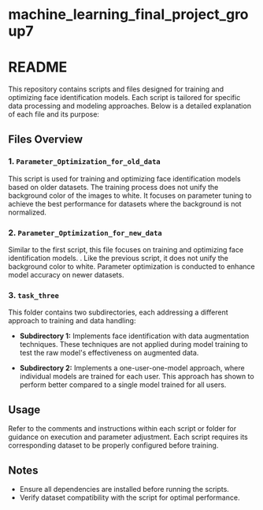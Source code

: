 # machine_learning_final_project_group7
# README

This repository contains scripts and files designed for training and optimizing face identification models. Each script is tailored for specific data processing and modeling approaches. Below is a detailed explanation of each file and its purpose:

## Files Overview

### 1. `Parameter_Optimization_for_old_data`
This script is used for training and optimizing face identification models based on older datasets. The training process does not unify the background color of the images to white. It focuses on parameter tuning to achieve the best performance for datasets where the background is not normalized.

### 2. `Parameter_Optimization_for_new_data`
Similar to the first script, this file focuses on training and optimizing face identification models. . Like the previous script, it does not unify the background color to white. Parameter optimization is conducted to enhance model accuracy on newer datasets.

### 3. `task_three`
This folder contains two subdirectories, each addressing a different approach to training and data handling:

- **Subdirectory 1:** Implements face identification with data augmentation techniques. These techniques are not applied during model training to test the raw model's effectiveness on augmented data.
  
- **Subdirectory 2:** Implements a one-user-one-model approach, where individual models are trained for each user. This approach has shown to perform better compared to a single model trained for all users.

## Usage
Refer to the comments and instructions within each script or folder for guidance on execution and parameter adjustment. Each script requires its corresponding dataset to be properly configured before training.

## Notes
- Ensure all dependencies are installed before running the scripts.
- Verify dataset compatibility with the script for optimal performance.

